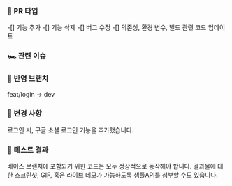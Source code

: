 ### 🚗 PR 타입
-[] 기능 추가
-[] 기능 삭제
-[] 버그 수정
-[] 의존성, 환경 변수, 빌드 관련 코드 업데이트

### 🏎️ 관련 이슈

### 🚕 반영 브랜치
feat/login -> dev

### 🚙 변경 사항
로그인 시, 구글 소셜 로그인 기능을 추가했습니다.

### 🚓 테스트 결과
베이스 브랜치에 포함되기 위한 코드는 모두 정상적으로 동작해야 합니다. 결과물에 대한 스크린샷, GIF, 혹은 라이브 데모가 가능하도록 샘플API를 첨부할 수도 있습니다.
